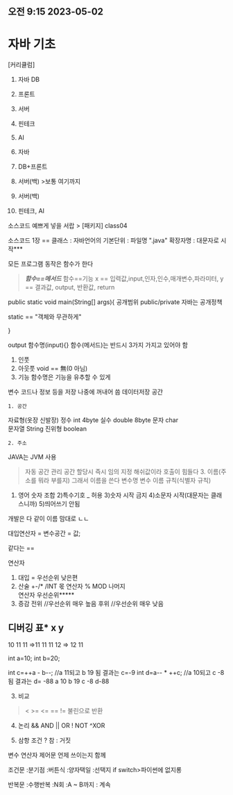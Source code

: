 ## 오전 9:15 2023-05-02

# 자바 기초

[커리큘럼]
1. 자바 DB
2. 프론트
3. 서버
4. 핀테크
5. AI

1. 자바
2. DB+프론트
3. 서버(백) >보통 여기까지
4. 서버(백)
5. 핀테크, AI

소스코드 예쁘게 넣을 서랍 > [패키지]
class04

소스코드 1장 == 클래스
	: 자바언어의 기본단위
	: 파일명 ".java" 확장자명
	: 대문자로 시작***

모든 프로그램 동작은 함수가 한다
>***함수==메서드***
함수==기능
x == 입력값,input,인자,인수,매개변수,파라미터,
y == 결과값, output, 반환값, return


public static void main(String[] args){
공개범위 public/private
자바는 공개정책

static == "객체와 무관하게"

}

output 함수명(input){}
함수(메서드)는 반드시 3가지 가지고 있어야 함
1. 인풋
2. 아웃풋
	void == 無(0 아님)
3. 기능
	함수명은 기능을 유추할 수 있게

변수
코드나 정보 등을 저장
나중에 꺼내어 씀
데이터저장 공간

	1. 공간
자료형(옷장 신발장)
정수	int	4byte
실수	double	8byte
문자	char	
문자열	String
진위형	boolean

	2. 주소
JAVA는 JVM 사용 
>자동 공간 관리
>공간 할당시 즉시 임의 지정
>해쉬값이라 호출이 힘들다
	3. 이름(주소를 뭐라 부를지)
그래서 이름을 쓴다
변수명
변수 이름 규칙(식별자 규칙)
1) 영어 숫자 조합
2)특수기호 _ 허용
3)숫자 시작 금지
4)소문자 시작(대문자는 클래스니까)
5)띄어쓰기 안됨

개발은 다 같이
	이름 맘대로 ㄴㄴ

대입연산자 =
변수공간 = 값;

같다는 ==

연산자
1. 대입 =
	우선순위 낮은편
2. 산술 +-/*
	/INT 몫 연산자
	% MOD 나머지\
	연산자 우선순위*****
3. 증감
	전위 //우선순위 매우 높음
	후위 //우선순위 매우 낮음

디버깅 표*
x	y
--------------------------
10
11
	11 =>11 11
	11
12	    => 12 11

int a=10;
int b=20;

int c=++a - b--; //a 11되고 b 19 됨 결과는 c=-9
int d=a-- * ++c; //a 10되고 c -8 됨 결과는 d= -88
a 10 b 19 c -8 d-88

3. 비교
> < >= <= == !=
불린으로 반환

4. 논리
&& AND || OR ! NOT ^XOR

5. 삼항
조건 ?   참 : 거짓


변수
연산자
제어문
언제 쓰이는지 함께

조건문
	:분기점
	:버튼식
	:양자택일
	:선택지
if
switch>파이썬에 없지롱


반복문
	:수행반복
	:N회
	:A ~ B까지
	: 계속






